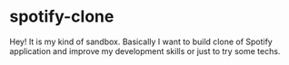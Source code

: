 # spotify-clone

Hey! It is my kind of sandbox. Basically I want to build clone of Spotify application and improve
my development skills or just to try some techs. 
